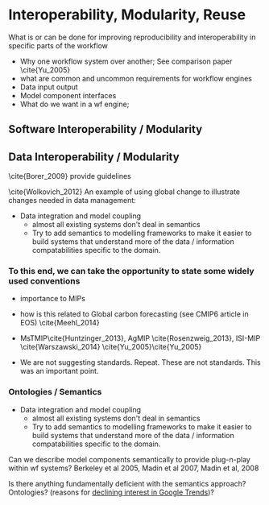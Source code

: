 # Interoperability, Modularity, Reuse
What is or can be done for improving reproducibility and interoperability in specific parts of the workflow

* Why one workflow system over another;  See comparison paper \cite{Yu_2005}
 * what are common and uncommon requirements for workflow engines
  * Data input output
  * Model component interfaces
 * What do we want in a wf engine; 


## Software Interoperability / Modularity

## Data Interoperability / Modularity 

\cite{Borer_2009} provide guidelines  <!--An example of a similar "guidelines" paper; outreach rather than findings:  -->


\cite{Wolkovich_2012}  An example of using global change to illustrate changes needed in data management:  


   * Data integration and model coupling
     * almost all existing systems don't deal in semantics
     * Try to add semantics to modelling frameworks to make it easier to build systems that understand more of the data / information compatabilities specific to the domain.

### To this end, we can take the opportunity to state some widely used conventions

 * importance to MIPs 
 * how is this related to Global carbon forecasting (see CMIP6 article in EOS) \cite{Meehl_2014}
 * MsTMIP\cite{Huntzinger_2013}, AgMIP \cite{Rosenzweig_2013}, ISI-MIP \cite{Warszawski_2014}
\cite{Yu_2005}\cite{Yu_2005}

* We are not suggesting standards. Repeat. These are not standards. This was an important point. 

### Ontologies / Semantics

   * Data integration and model coupling
     * almost all existing systems don't deal in semantics
     * Try to add semantics to modelling frameworks to make it easier to build systems that understand more of the data / information compatabilities specific to the domain.


Can we describe model components semantically to provide plug-n-play within wf systems?
Berkeley et al 2005, Madin et al 2007, Madin et al, 2008

Is there anything fundamentally deficient with the semantics approach? Ontologies? (reasons for [declining interest in Google Trends](http://www.google.com/trends/explore#cat=0-174-1227&q=%2Fm%2F05kvn%2C%20%2Fm%2F076h6&cmpt=q))?

